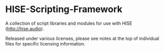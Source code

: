 # HISE-Scripting-Framework

A collection of script libraries and modules for use with HISE (http://hise.audio).

Released under various licenses, please see notes at the top of individual files for specific licensing information.
